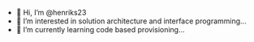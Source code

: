 - 👋 Hi, I’m @henriks23
- 👀 I’m interested in solution architecture and interface programming...
- 🌱 I’m currently learning code based provisioning...

<!---
henriks23/henriks23 is a ✨ special ✨ repository because its `README.md` (this file) appears on your GitHub profile.
You can click the Preview link to take a look at your changes.
--->
